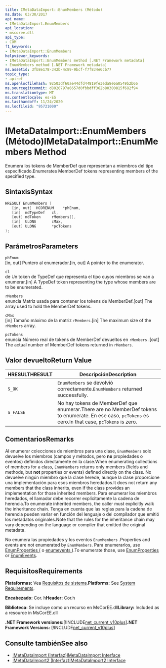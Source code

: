 ```yaml
---
title: IMetaDataImport::EnumMembers (Método)
ms.date: 03/30/2017
api_name:
- IMetaDataImport.EnumMembers
api_location:
- mscoree.dll
api_type:
- COM
f1_keywords:
- IMetaDataImport::EnumMembers
helpviewer_keywords:
- IMetaDataImport::EnumMembers method [.NET Framework metadata]
- EnumMembers method [.NET Framework metadata]
ms.assetid: 3fb8e178-342b-4c89-9bcf-f7f834e6cb77
topic_type:
- apiref
ms.openlocfilehash: 92503df60ae44dfd44819fe3eda8e6a0549b2b66
ms.sourcegitcommit: d8020797a6657d0fbbdff362b80300815f682f94
ms.translationtype: MT
ms.contentlocale: es-ES
ms.lasthandoff: 11/24/2020
ms.locfileid: "95721000"
---
```

# <a name="imetadataimportenummembers-method"></a><span data-ttu-id="114e5-102">IMetaDataImport::EnumMembers (Método)</span><span class="sxs-lookup"><span data-stu-id="114e5-102">IMetaDataImport::EnumMembers Method</span></span>

<span data-ttu-id="114e5-103">Enumera los tokens de MemberDef que representan a miembros del tipo especificado.</span><span class="sxs-lookup"><span data-stu-id="114e5-103">Enumerates MemberDef tokens representing members of the specified type.</span></span>  
  
## <a name="syntax"></a><span data-ttu-id="114e5-104">Sintaxis</span><span class="sxs-lookup"><span data-stu-id="114e5-104">Syntax</span></span>  
  
```cpp  
HRESULT EnumMembers (
   [in, out]  HCORENUM    *phEnum,
   [in]  mdTypeDef   cl,
   [out] mdToken     rMembers[],
   [in]  ULONG       cMax,
   [out] ULONG       *pcTokens  
);  
```  
  
## <a name="parameters"></a><span data-ttu-id="114e5-105">Parámetros</span><span class="sxs-lookup"><span data-stu-id="114e5-105">Parameters</span></span>  

 `phEnum`  
 <span data-ttu-id="114e5-106">[in, out] Puntero al enumerador.</span><span class="sxs-lookup"><span data-stu-id="114e5-106">[in, out] A pointer to the enumerator.</span></span>  
  
 `cl`  
 <span data-ttu-id="114e5-107">de Un token de TypeDef que representa el tipo cuyos miembros se van a enumerar.</span><span class="sxs-lookup"><span data-stu-id="114e5-107">[in] A TypeDef token representing the type whose members are to be enumerated.</span></span>  
  
 `rMembers`  
 <span data-ttu-id="114e5-108">enuncia Matriz usada para contener los tokens de MemberDef.</span><span class="sxs-lookup"><span data-stu-id="114e5-108">[out] The array used to hold the MemberDef tokens.</span></span>  
  
 `cMax`  
 <span data-ttu-id="114e5-109">[in] Tamaño máximo de la matriz `rMembers`.</span><span class="sxs-lookup"><span data-stu-id="114e5-109">[in] The maximum size of the `rMembers` array.</span></span>  
  
 `pcTokens`  
 <span data-ttu-id="114e5-110">enuncia Número real de tokens de MemberDef devueltos en `rMembers` .</span><span class="sxs-lookup"><span data-stu-id="114e5-110">[out] The actual number of MemberDef tokens returned in `rMembers`.</span></span>  
  
## <a name="return-value"></a><span data-ttu-id="114e5-111">Valor devuelto</span><span class="sxs-lookup"><span data-stu-id="114e5-111">Return Value</span></span>  
  
|<span data-ttu-id="114e5-112">HRESULT</span><span class="sxs-lookup"><span data-stu-id="114e5-112">HRESULT</span></span>|<span data-ttu-id="114e5-113">Descripción</span><span class="sxs-lookup"><span data-stu-id="114e5-113">Description</span></span>|  
|-------------|-----------------|  
|`S_OK`|<span data-ttu-id="114e5-114">`EnumMembers` se devolvió correctamente.</span><span class="sxs-lookup"><span data-stu-id="114e5-114">`EnumMembers` returned successfully.</span></span>|  
|`S_FALSE`|<span data-ttu-id="114e5-115">No hay tokens de MemberDef que enumerar.</span><span class="sxs-lookup"><span data-stu-id="114e5-115">There are no MemberDef tokens to enumerate.</span></span> <span data-ttu-id="114e5-116">En ese caso, `pcTokens` es cero.</span><span class="sxs-lookup"><span data-stu-id="114e5-116">In that case, `pcTokens` is zero.</span></span>|  
  
## <a name="remarks"></a><span data-ttu-id="114e5-117">Comentarios</span><span class="sxs-lookup"><span data-stu-id="114e5-117">Remarks</span></span>  

 <span data-ttu-id="114e5-118">Al enumerar colecciones de miembros para una clase, `EnumMembers` solo devuelve los miembros (campos y métodos, pero **no** propiedades o eventos) definidos directamente en la clase.</span><span class="sxs-lookup"><span data-stu-id="114e5-118">When enumerating collections of members for a class, `EnumMembers` returns only members (fields and methods, but **not** properties or events) defined directly on the class.</span></span> <span data-ttu-id="114e5-119">No devuelve ningún miembro que la clase herede, aunque la clase proporcione una implementación para esos miembros heredados.</span><span class="sxs-lookup"><span data-stu-id="114e5-119">It does not return any members that the class inherits, even if the class provides an implementation for those inherited members.</span></span> <span data-ttu-id="114e5-120">Para enumerar los miembros heredados, el llamador debe recorrer explícitamente la cadena de herencia.</span><span class="sxs-lookup"><span data-stu-id="114e5-120">To enumerate inherited members, the caller must explicitly walk the inheritance chain.</span></span> <span data-ttu-id="114e5-121">Tenga en cuenta que las reglas para la cadena de herencia pueden variar en función del lenguaje o del compilador que emitió los metadatos originales.</span><span class="sxs-lookup"><span data-stu-id="114e5-121">Note that the rules for the inheritance chain may vary depending on the language or compiler that emitted the original metadata.</span></span>

 <span data-ttu-id="114e5-122">No enumera las propiedades y los eventos `EnumMembers` .</span><span class="sxs-lookup"><span data-stu-id="114e5-122">Properties and events are not enumerated by `EnumMembers`.</span></span> <span data-ttu-id="114e5-123">Para enumerarlos, use [EnumProperties (](imetadataimport-enumproperties-method.md) o [enumevents (](imetadataimport-enumevents-method.md).</span><span class="sxs-lookup"><span data-stu-id="114e5-123">To enumerate those, use [EnumProperties](imetadataimport-enumproperties-method.md) or [EnumEvents](imetadataimport-enumevents-method.md).</span></span>
  
## <a name="requirements"></a><span data-ttu-id="114e5-124">Requisitos</span><span class="sxs-lookup"><span data-stu-id="114e5-124">Requirements</span></span>  

 <span data-ttu-id="114e5-125">**Plataformas:** Vea [Requisitos de sistema](../../get-started/system-requirements.md).</span><span class="sxs-lookup"><span data-stu-id="114e5-125">**Platforms:** See [System Requirements](../../get-started/system-requirements.md).</span></span>  
  
 <span data-ttu-id="114e5-126">**Encabezado:** Cor. h</span><span class="sxs-lookup"><span data-stu-id="114e5-126">**Header:** Cor.h</span></span>  
  
 <span data-ttu-id="114e5-127">**Biblioteca:** Se incluye como un recurso en MsCorEE.dll</span><span class="sxs-lookup"><span data-stu-id="114e5-127">**Library:** Included as a resource in MsCorEE.dll</span></span>  
  
 <span data-ttu-id="114e5-128">**.NET Framework versiones:**[!INCLUDE[net_current_v10plus](../../../../includes/net-current-v10plus-md.md)]</span><span class="sxs-lookup"><span data-stu-id="114e5-128">**.NET Framework Versions:** [!INCLUDE[net_current_v10plus](../../../../includes/net-current-v10plus-md.md)]</span></span>  
  
## <a name="see-also"></a><span data-ttu-id="114e5-129">Consulte también</span><span class="sxs-lookup"><span data-stu-id="114e5-129">See also</span></span>

- [<span data-ttu-id="114e5-130">IMetaDataImport (Interfaz)</span><span class="sxs-lookup"><span data-stu-id="114e5-130">IMetaDataImport Interface</span></span>](imetadataimport-interface.md)
- [<span data-ttu-id="114e5-131">IMetaDataImport2 (Interfaz)</span><span class="sxs-lookup"><span data-stu-id="114e5-131">IMetaDataImport2 Interface</span></span>](imetadataimport2-interface.md)
